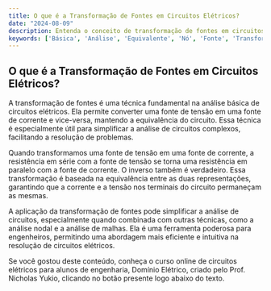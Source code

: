 ```yaml
---
title: O que é a Transformação de Fontes em Circuitos Elétricos?
date: "2024-08-09"
description: Entenda o conceito de transformação de fontes em circuitos elétricos e sua importância na análise básica de circuitos.
keywords: ['Básica', 'Análise', 'Equivalente', 'Nó', 'Fonte', 'Transformação', 'Resolvido']
---
```


## O que é a Transformação de Fontes em Circuitos Elétricos?

A transformação de fontes é uma técnica fundamental na análise básica de circuitos elétricos. Ela permite converter uma fonte de tensão em uma fonte de corrente e vice-versa, mantendo a equivalência do circuito. Essa técnica é especialmente útil para simplificar a análise de circuitos complexos, facilitando a resolução de problemas.

Quando transformamos uma fonte de tensão em uma fonte de corrente, a resistência em série com a fonte de tensão se torna uma resistência em paralelo com a fonte de corrente. O inverso também é verdadeiro. Essa transformação é baseada na equivalência entre as duas representações, garantindo que a corrente e a tensão nos terminais do circuito permaneçam as mesmas.

A aplicação da transformação de fontes pode simplificar a análise de circuitos, especialmente quando combinada com outras técnicas, como a análise nodal e a análise de malhas. Ela é uma ferramenta poderosa para engenheiros, permitindo uma abordagem mais eficiente e intuitiva na resolução de circuitos elétricos.

Se você gostou deste conteúdo, conheça o curso online de circuitos elétricos para alunos de engenharia, Domínio Elétrico, criado pelo Prof. Nicholas Yukio, clicando no botão presente logo abaixo do texto.